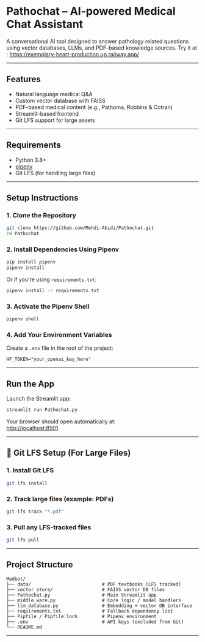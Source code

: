 # Pathochat – AI-powered Medical Chat Assistant

A conversational AI tool designed to answer pathology related questions using vector databases, LLMs, and PDF-based knowledge sources.
Try it at : https://exemplary-heart-production.up.railway.app/ 

---

## Features

- Natural language medical Q&A  
- Custom vector database with FAISS  
- PDF-based medical content (e.g., Pathoma, Robbins & Cotran)  
- Streamlit-based frontend  
- Git LFS support for large assets  

---

## Requirements

- Python 3.8+
- [pipenv](https://pipenv.pypa.io/en/latest/)
- Git LFS (for handling large files)

---

## Setup Instructions

### 1. Clone the Repository

```bash
git clone https://github.com/Mehdi-Abidi/Pathochat.git
cd Pathochat
```

### 2. Install Dependencies Using Pipenv

```bash
pip install pipenv
pipenv install
```

Or if you're using `requirements.txt`:

```bash
pipenv install -r requirements.txt
```

### 3. Activate the Pipenv Shell

```bash
pipenv shell
```

### 4. Add Your Environment Variables

Create a `.env` file in the root of the project:

```env
HF_TOKEN="your_openai_key_here"
```

---

## Run the App

Launch the Streamlit app:

```bash
streamlit run Pathochat.py
```

Your browser should open automatically at:  
[http://localhost:8501](http://localhost:8501)

---

## 📁 Git LFS Setup (For Large Files)

### 1. Install Git LFS

```bash
git lfs install
```

### 2. Track large files (example: PDFs)

```bash
git lfs track "*.pdf"
```

### 3. Pull any LFS-tracked files

```bash
git lfs pull
```

---

##  Project Structure

```
Medbot/
├── data/                          # PDF textbooks (LFS tracked)
├── vector_store/                  # FAISS vector DB files
├── Pathochat.py                   # Main Streamlit app
├── middle_ware.py                 # Core logic / model handlers
├── llm_database.py                # Embedding + vector DB interface
├── requirements.txt               # Fallback dependency list
├── Pipfile / Pipfile.lock         # Pipenv environment
├── .env                           # API keys (excluded from Git)
└── README.md
```

---


